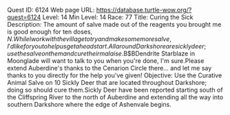 Quest ID: 6124
Web page URL: https://database.turtle-wow.org/?quest=6124
Level: 14
Min Level: 14
Race: 77
Title: Curing the Sick
Description: The amount of salve made out of the reagents you brought me is good enough for ten doses, $N.While I work with the village to try and make some more salve, I'd like for you to help us get a head start.All around Darkshore are sickly deer; use the salve on them and cure their malaise.$B$BDendrite Starblaze in Moonglade will want to talk to you when you're done, I'm sure.Please extend Auberdine's thanks to the Cenarion Circle there... and let me say thanks to you directly for the help you've given!
Objective: Use the Curative Animal Salve on 10 Sickly Deer that are located throughout Darkshore; doing so should cure them.Sickly Deer have been reported starting south of the Cliffspring River to the north of Auberdine and extending all the way into southern Darkshore where the edge of Ashenvale begins.
